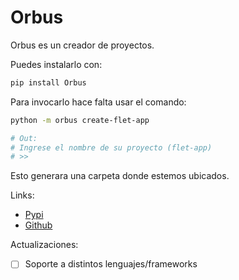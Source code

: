# Orbus

Orbus es un creador de proyectos.

Puedes instalarlo con:

```bash
pip install Orbus
```

Para invocarlo hace falta usar el comando:

```bash
python -m orbus create-flet-app

# Out:
# Ingrese el nombre de su proyecto (flet-app)
# >> 
```

Esto generara una carpeta donde estemos ubicados.


Links:
- [Pypi](https://pypi.org/project/Orbus/)
- [Github](https://github.com/Orbus-Company/OrbusMaker)

Actualizaciones:
- [ ] Soporte a distintos lenguajes/frameworks